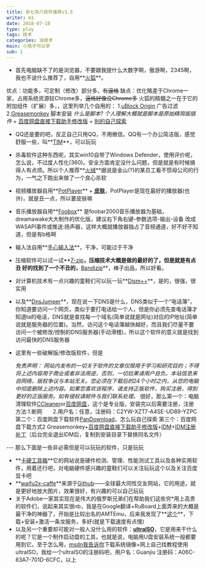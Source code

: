 ```yaml
---
title: 杂七杂八软件推荐v1.5
writer: m1
date: 2018-07-18
type: play
tags: 技术
categories: 浊技术
main: 小孩子可以学
sub: 1
---
```


* 首先电脑缺不了的是浏览器，不要跟我提什么大数字啊，傲游啊，2345啊，我也不说什么推荐了，自用**[火狐](http://www.firefox.com.cn/)**。

优点：功能多，可定制（修改）部分多，~~有逼格~~
缺点：优化略差于Chrome一家，占用系统资源较Chrome多，~~逼格好像没Chrome多~~
火狐的精髓之一在于它的附加组件（扩展）多，，这里列举几个自用的：
1.[uBlock Origin](https://addons.mozilla.org/zh-CN/firefox/addon/ublock-origin/) 广告过滤
2.[Greasemonkey](https://addons.mozilla.org/zh-CN/firefox/addon/ublock-origin/) 脚本安装 *什么是脚本? 个人理解大概就是脚本是原始精简版插件* + [百度网盘直接下载助手修改版](https://greasyfork.org/zh-CN/scripts/39776-%E7%99%BE%E5%BA%A6%E7%BD%91%E7%9B%98%E7%9B%B4%E6%8E%A5%E4%B8%8B%E8%BD%BD%E5%8A%A9%E6%89%8B%E4%BF%AE%E6%94%B9%E7%89%88) + [别的自己探索](https://greasyfork.org/zh-CN)

* QQ还是要的吧，反正自己只用QQ，不用微信。QQ有一个办公简洁版，感觉舒服一些，叫**[TIM](https://office.qq.com/)**，可以玩玩
* 杀毒软件这种东西呢，其实win10自带了Windows Defender，使用评价呢，怎么说，不过度人性化(360)。安全方面肯定没什么问题，但是就是有时候搞得人有点烦。所以个人推荐**[火绒](https://www.huorong.cn/)**<span class="heimu" title="你知道的太多了">据说是金山(?)的某员工看不惯母公司的行为，一气之下跑出来做了一个良心杀软</span>
* 视频播放器自用**[PotPlayer](http://potplayer.daum.net/?lang=zh_CN)** + **[皮肤](http://ous0jv9wu.bkt.clouddn.com/modern_x_for_potplayer_update_by_illequal-d9a1sdy.zip)**，PotPlayer是现在最好的播放器(也许)，就是丑一点，所以要皮肤嘛
* 音乐播放器自用**[Foobox](https://pan.baidu.com/s/1o8GmTsu)** 是foobar2000音乐播放器为基础，dreamawake大大制作的优化版，建议右下角右键-参数选项-输出-设备 改成 WASAPI事件或推送:扬声器，这样大概就播放器独占了音频通道，好不好不知道，但是有b格啊
* 输入法自用**[手心输入法](http://www.xinshuru.com/)**，干净，可能过于干净
* 压缩软件可以试一试**[7-zip](https://sparanoid.com/lab/7z/)**，压缩技术大概是做的最好的了，但是就是有点丑
  好的找到了一个不丑的，**[Bandizip](https://www.bandisoft.com/bandizip/)**，棒子出品，所以好看。
* 对计算机技术有一点兴趣的童鞋们可以玩一玩**[Dism++](https://www.chuyu.me/zh-Hans/index.html)**，是的，很强，很实用
* 以及**[DnsJumper](https://pan.baidu.com/s/1uSUP5xu16yFDxF4y9Zt2wQ)**，现在说一下DNS是什么，DNS类似于一个“电话簿”，你知道要访问一个网页，类似于要打电话给一个人，但是你必须先查电话簿才知道ta的电话，DNS就是查找每一个域名(简单说就是网址)对应的IP地址(简单说就是服务器的位置)。当然，访问这个电话簿越快越好，而且我们尽量不要访问一个被修改/控制的DNS服务器(手动滑稽)，所以这个软件的意义就是找到访问最快的DNS服务器
* <span class="heimu" title="你知道的太多了">这里有一些破解版/修改版软件，但是

  *免责声明：
网站内发布的一切关于软件的文章仅限用于学习和研究目的；不得将上述内容用于商业或者非法用途，否则，一切后果请用户自负。本站信息来自网络，版权争议与本站无关。您必须在下载后的24个小时之内，从您的电脑中彻底删除上述内容。如果您喜欢该程序，请支持正版软件，购买注册，得到更好的正版服务。如有侵权请邮件与我们联系处理。*
很好，那么第一个：电脑清理软件[CCleaner](https://www.ccleaner.com/ccleaner/download/professional)or[百度网盘](https://pan.baidu.com/s/1Khc2AGMKxUkh7JlC6EocTg)，这个是专业版，安装完以后需要注册，注册方法:1.断网　　2.用户名：任意，注册码：C2YW-XZT7-A4SE-UD89-YZPC
第二个：百度网盘下载软件[PanDownload](http://pandownload.com/)，怎么玩自己探索
第三个：百度网盘下载方式2 Greasemonkey+[百度网盘直接下载助手修改版](https://greasyfork.org/zh-CN/scripts/39776-%E7%99%BE%E5%BA%A6%E7%BD%91%E7%9B%98%E7%9B%B4%E6%8E%A5%E4%B8%8B%E8%BD%BD%E5%8A%A9%E6%89%8B%E4%BF%AE%E6%94%B9%E7%89%88)+[IDM](http://www.internetdownloadmanager.com/download.html)+[IDM注册补丁](https://pan.baidu.com/s/1ZUH5PDJSoOMNYUt8-gjFaA)（后台完全退出IDM后，复制到安装目录下替换同名文件）
</span>
---
那么下面是一些非必需但是可以玩玩的软件，只是玩玩

* **[卡硬工具箱](http://www.kbtool.cn/)**它的网站说是硬件检测、管理、性能测试工具以及各种实用软件，用着还行吧，对电脑硬件感兴趣的童鞋们可以关注玩玩这个以及关注百度显卡吧
* **[waifu2x-caffe](https://pan.baidu.com/s/1uroAQUoRD9Vq3wbeg4aoww)**来源于[Github](https://github.com/lltcggie/waifu2x-caffe/releases)——全球最大同性交友网站，它的用途，就是更好地放大图片，效果很好，有兴趣的可以自己玩玩
* <span class="heimu" title="你知道的太多了">关于Adobe一家其实现在是伟大的俄罗斯兄弟们在帮助我们这些穷*用上高贵的软件们，说起来其实很nb，我是在Google翻译+RuBoard上面弄来的大概是最干净的神器了，开始是比较出名的AMTEmu，后来我发现了**[这个](https://pan.baidu.com/s/1Qusm_X_OjybQU0n850clIA)**，下载+安装+激活一条龙服务，多好(就是下载速度有点慢)
* 以及另一个重要却可能对一般人没什么用的软件：**[ultraISO](https://cn.ultraiso.net/xiazai.html)**，它是用来干什么的呢？它是一个制作启动盘的工具，也就是说，电脑用U盘安装系统一般都要用到它。至于怎么用，[msdn我告诉你](https://msdn.itellyou.cn/)下载系统镜像+网上自己找教程使用ultraISO，我给一个ultraISO的注册码吧，用户名：Guanjiu 注册码：A06C-83A7-701D-6CFC，以上</span>